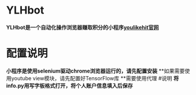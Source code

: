 # YLHbot
**YLHbot是一个自动化操作浏览器赚取积分的小程序[youlikehit官网](https://www.youlikehits.com/stats.php)**
# 配置说明
**小程序是使用selenium驱动chrome浏览器运行的，请先配置安装**
**如果需要使用youtube view模块，请先配置好TensorFlow库
**需要使用代理
#说明
**将info.py用写字板格式打开，将个人账户信息填入后保存**
